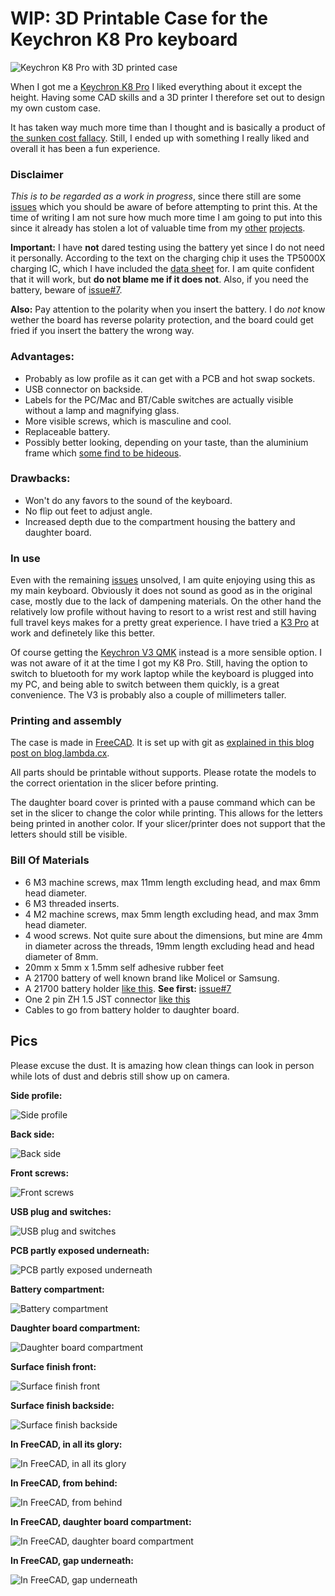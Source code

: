 # WIP: 3D Printable Case for the Keychron K8 Pro keyboard

![Keychron K8 Pro with 3D printed case](https://raw.githubusercontent.com/funkyfourier/keychron-k8pro-case/master/images/k8pro01.jpg)

When I got me a [Keychron K8 Pro](https://www.keychron.com/collections/keychron-k-pro-series-normal-profile-keyboards/products/keychron-k8-pro-qmk-via-wireless-mechanical-keyboard) I liked everything about it except the height. Having some CAD skills and a 3D printer I therefore set out to design my own custom case.

It has taken way much more time than I thought and is basically a product of [the sunken cost fallacy](https://en.wikipedia.org/wiki/Sunk_cost#Fallacy_effect). Still, I ended up with something I really liked and overall it has been a fun experience.

### Disclaimer

*This is to be regarded as a work in progress*, since there still are some [issues](https://github.com/funkyfourier/keychron-k8pro-case/issues) which you should be aware of before attempting to print this. At the time of writing I am not sure how much more time I am going to put into this since it already has stolen a lot of valuable time from my [other](https://github.com/funkyfourier/spitback) [projects](https://play.google.com/store/apps/details?id=info.casualcomputing.sputter).

**Important:** I have **not** dared testing using the battery yet since I do not need it personally. According to the text on the charging chip it uses the TP5000X charging IC, which I have included the [data sheet](https://github.com/funkyfourier/keychron-k8pro-case/blob/master/tp5000x.pdf) for. I am quite confident that it will work, but **do not blame me if it does not**. Also, if you need the battery, beware of [issue#7](https://github.com/funkyfourier/keychron-k8pro-case/issues/7).

**Also:** Pay attention to the polarity when you insert the battery. I do *not* know wether the board has reverse polarity protection, and the board could get fried if you insert the battery the wrong way.

### Advantages:

* Probably as low profile as it can get with a PCB and hot swap sockets.
* USB connector on backside.
* Labels for the PC/Mac and BT/Cable switches are actually visible without a lamp and magnifying glass.
* More visible screws, which is masculine and cool.
* Replaceable battery.
* Possibly better looking, depending on your taste, than the aluminium frame which [some find to be hideous](https://youtu.be/LNVKRTX5gCQ?t=504).

### Drawbacks:

* Won't do any favors to the sound of the keyboard.
* No flip out feet to adjust angle.
* Increased depth due to the compartment housing the battery and daughter board.

### In use

Even with the remaining [issues](https://github.com/funkyfourier/keychron-k8pro-case/issues) unsolved, I am quite enjoying using this as my main keyboard. Obviously it does not sound as good as in the original case, mostly due to the lack of dampening materials. On the other hand the relatively low profile without having to resort to a wrist rest and still having full travel keys makes for a pretty great experience. I have tried a [K3 Pro](https://www.keychron.com/products/keychron-k3-pro-qmk-via-wireless-custom-mechanical-keyboard) at work and definetely like this better.

Of course getting the [Keychron V3 QMK](https://www.keychron.com/products/keychron-v3-qmk-custom-mechanical-keyboard) instead is a more sensible option. I was not aware of it at the time I got my K8 Pro. Still, having the option to switch to bluetooth for my work laptop while the keyboard is plugged into my PC, and being able to switch between them quickly, is a great convenience. The V3 is probably also a couple of millimeters taller.

### Printing and assembly

The case is made in [FreeCAD](https://www.freecad.org/). It is set up with git as [explained in this blog post on blog.lambda.cx](https://blog.lambda.cx/posts/freecad-and-git/).

All parts should be printable without supports. Please rotate the models to the correct orientation in the slicer before printing.

The daughter board cover is printed with a pause command which can be set in the slicer to change the color while printing. This allows for the letters being printed in another color. If your slicer/printer does not support that the letters should still be visible.

### Bill Of Materials

* 6 M3 machine screws, max 11mm length excluding head, and max 6mm head diameter.
* 6 M3 threaded inserts.
* 4 M2 machine screws, max 5mm length excluding head, and max 3mm head diameter.
* 4 wood screws. Not quite sure about the dimensions, but mine are 4mm in diameter across the threads, 19mm length excluding head and head diameter of 8mm.
* 20mm x 5mm x 1.5mm self adhesive rubber feet
* A 21700 battery of well known brand like Molicel or Samsung.
* A 21700 battery holder [like this](https://vi.aliexpress.com/item/1005004464947052.html?spm=a2g0o.productlist.main.15.70155b8eZTWrik). **See first:** [issue#7](https://github.com/funkyfourier/keychron-k8pro-case/issues/7)
* One 2 pin ZH 1.5 JST connector [like this](https://vi.aliexpress.com/item/1005003082340140.html?spm=a2g0o.order_list.order_list_main.27.124e18027wA48)
* Cables to go from battery holder to daughter board.

## Pics

Please excuse the dust. It is amazing how clean things can look in person while lots of dust and debris still show up on camera.

**Side profile:**

![Side profile](https://raw.githubusercontent.com/funkyfourier/keychron-k8pro-case/master/images/k8pro02.jpg)

**Back side:**

![Back side](https://raw.githubusercontent.com/funkyfourier/keychron-k8pro-case/master/images/k8pro04.jpg)

**Front screws:**

![Front screws](https://raw.githubusercontent.com/funkyfourier/keychron-k8pro-case/master/images/k8pro15.jpg)

**USB plug and switches:**

![USB plug and switches](https://raw.githubusercontent.com/funkyfourier/keychron-k8pro-case/master/images/k8pro09.jpg)

**PCB partly exposed underneath:**

![PCB partly exposed underneath](https://raw.githubusercontent.com/funkyfourier/keychron-k8pro-case/master/images/k8pro08.jpg)

**Battery compartment:**

![Battery compartment](https://raw.githubusercontent.com/funkyfourier/keychron-k8pro-case/master/images/k8pro10.jpg)

**Daughter board compartment:**

![Daughter board compartment](https://raw.githubusercontent.com/funkyfourier/keychron-k8pro-case/master/images/k8pro13.jpg)

**Surface finish front:**

![Surface finish front](https://raw.githubusercontent.com/funkyfourier/keychron-k8pro-case/master/images/k8pro11.jpg)

**Surface finish backside:**

![Surface finish backside](https://raw.githubusercontent.com/funkyfourier/keychron-k8pro-case/master/images/k8pro12.jpg)

**In FreeCAD, in all its glory:**

![In FreeCAD, in all its glory](https://raw.githubusercontent.com/funkyfourier/keychron-k8pro-case/master/images/fc01.png)

**In FreeCAD, from behind:**

![In FreeCAD, from behind](https://raw.githubusercontent.com/funkyfourier/keychron-k8pro-case/master/images/fc02.png)

**In FreeCAD, daughter board compartment:**

![In FreeCAD, daughter board compartment](https://raw.githubusercontent.com/funkyfourier/keychron-k8pro-case/master/images/fc04.png)

**In FreeCAD, gap underneath:**

![In FreeCAD, gap underneath](https://raw.githubusercontent.com/funkyfourier/keychron-k8pro-case/master/images/fc03.png)
